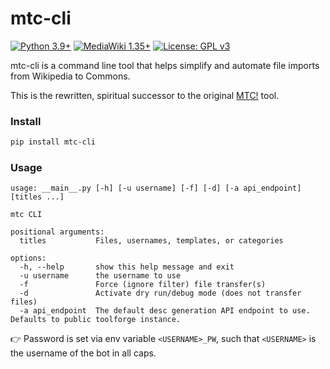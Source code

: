 # mtc-cli
[![Python 3.9+](https://upload.wikimedia.org/wikipedia/commons/4/4f/Blue_Python_3.9%2B_Shield_Badge.svg)](https://www.python.org)
[![MediaWiki 1.35+](https://upload.wikimedia.org/wikipedia/commons/b/b3/Blue_MediaWiki_1.35%2B_Shield_Badge.svg)](https://www.mediawiki.org/wiki/MediaWiki)
[![License: GPL v3](https://upload.wikimedia.org/wikipedia/commons/8/86/GPL_v3_Blue_Badge.svg)](https://www.gnu.org/licenses/gpl-3.0.en.html)

mtc-cli is a command line tool that helps simplify and automate file imports from Wikipedia to Commons.

This is the rewritten, spiritual successor to the original [MTC!](https://github.com/fastily/mtc) tool.

### Install
```bash
pip install mtc-cli
```

### Usage
```
usage: __main__.py [-h] [-u username] [-f] [-d] [-a api_endpoint] [titles ...]

mtc CLI

positional arguments:
  titles           Files, usernames, templates, or categories

options:
  -h, --help       show this help message and exit
  -u username      the username to use
  -f               Force (ignore filter) file transfer(s)
  -d               Activate dry run/debug mode (does not transfer files)
  -a api_endpoint  The default desc generation API endpoint to use. Defaults to public toolforge instance.
```

👉 Password is set via env variable `<USERNAME>_PW`, such that `<USERNAME>` is the username of the bot in all caps.